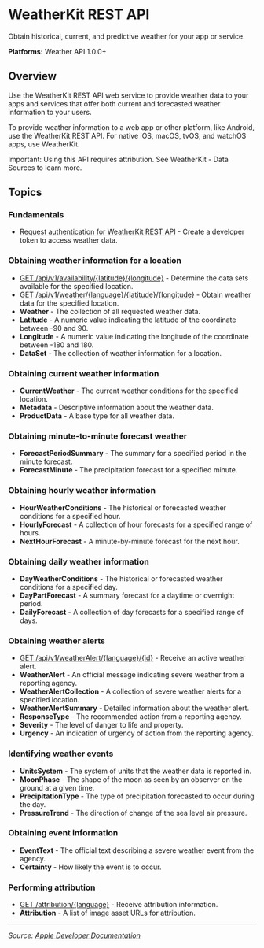 # WeatherKit REST API

Obtain historical, current, and predictive weather for your app or service.

**Platforms:** Weather API 1.0.0+

## Overview

Use the WeatherKit REST API web service to provide weather data to your apps and services that offer both current and forecasted weather information to your users.

To provide weather information to a web app or other platform, like Android, use the WeatherKit REST API. For native iOS, macOS, tvOS, and watchOS apps, use WeatherKit.

Important: Using this API requires attribution. See WeatherKit - Data Sources to learn more.

## Topics

### Fundamentals
- [Request authentication for WeatherKit REST API](https://developer.apple.com/documentation/WeatherKitRESTAPI/request_authentication_for_weatherkit_rest_api) - Create a developer token to access weather data.

### Obtaining weather information for a location
- [GET /api/v1/availability/{latitude}/{longitude}](https://developer.apple.com/documentation/WeatherKitRESTAPI/get_api_v1_availability_latitude_longitude) - Determine the data sets available for the specified location.
- [GET /api/v1/weather/{language}/{latitude}/{longitude}](https://developer.apple.com/documentation/WeatherKitRESTAPI/get_api_v1_weather_language_latitude_longitude) - Obtain weather data for the specified location.
- **Weather** - The collection of all requested weather data.
- **Latitude** - A numeric value indicating the latitude of the coordinate between -90 and 90.
- **Longitude** - A numeric value indicating the longitude of the coordinate between -180 and 180.
- **DataSet** - The collection of weather information for a location.

### Obtaining current weather information
- **CurrentWeather** - The current weather conditions for the specified location.
- **Metadata** - Descriptive information about the weather data.
- **ProductData** - A base type for all weather data.

### Obtaining minute-to-minute forecast weather
- **ForecastPeriodSummary** - The summary for a specified period in the minute forecast.
- **ForecastMinute** - The precipitation forecast for a specified minute.

### Obtaining hourly weather information
- **HourWeatherConditions** - The historical or forecasted weather conditions for a specified hour.
- **HourlyForecast** - A collection of hour forecasts for a specified range of hours.
- **NextHourForecast** - A minute-by-minute forecast for the next hour.

### Obtaining daily weather information
- **DayWeatherConditions** - The historical or forecasted weather conditions for a specified day.
- **DayPartForecast** - A summary forecast for a daytime or overnight period.
- **DailyForecast** - A collection of day forecasts for a specified range of days.

### Obtaining weather alerts
- [GET /api/v1/weatherAlert/{language}/{id}](https://developer.apple.com/documentation/WeatherKitRESTAPI/get_api_v1_weatheralert_language_id) - Receive an active weather alert.
- **WeatherAlert** - An official message indicating severe weather from a reporting agency.
- **WeatherAlertCollection** - A collection of severe weather alerts for a specified location.
- **WeatherAlertSummary** - Detailed information about the weather alert.
- **ResponseType** - The recommended action from a reporting agency.
- **Severity** - The level of danger to life and property.
- **Urgency** - An indication of urgency of action from the reporting agency.

### Identifying weather events
- **UnitsSystem** - The system of units that the weather data is reported in.
- **MoonPhase** - The shape of the moon as seen by an observer on the ground at a given time.
- **PrecipitationType** - The type of precipitation forecasted to occur during the day.
- **PressureTrend** - The direction of change of the sea level air pressure.

### Obtaining event information
- **EventText** - The official text describing a severe weather event from the agency.
- **Certainty** - How likely the event is to occur.

### Performing attribution
- [GET /attribution/{language}](https://developer.apple.com/documentation/WeatherKitRESTAPI/get_attribution_language) - Receive attribution information.
- **Attribution** - A list of image asset URLs for attribution.

---

*Source: [Apple Developer Documentation](https://developer.apple.com/documentation/WeatherKitRESTAPI)*